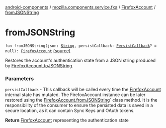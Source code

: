 [android-components](../../index.md) / [mozilla.components.service.fxa](../index.md) / [FirefoxAccount](index.md) / [fromJSONString](./from-j-s-o-n-string.md)

# fromJSONString

`fun fromJSONString(json: `[`String`](https://kotlinlang.org/api/latest/jvm/stdlib/kotlin/-string/index.html)`, persistCallback: `[`PersistCallback`](../-persist-callback.md)`? = null): `[`FirefoxAccount`](index.md) [(source)](https://github.com/mozilla-mobile/android-components/blob/master/components/service/firefox-accounts/src/main/java/mozilla/components/service/fxa/FirefoxAccount.kt#L249)

Restores the account's authentication state from a JSON string produced by
[FirefoxAccount.toJSONString](to-j-s-o-n-string.md).

### Parameters

`persistCallback` - This callback will be called every time the [FirefoxAccount](index.md)
internal state has mutated.
The FirefoxAccount instance can be later restored using the
[FirefoxAccount.fromJSONString](./from-j-s-o-n-string.md)` class method.
It is the responsibility of the consumer to ensure the persisted data
is saved in a secure location, as it can contain Sync Keys and
OAuth tokens.

**Return**
[FirefoxAccount](index.md) representing the authentication state

